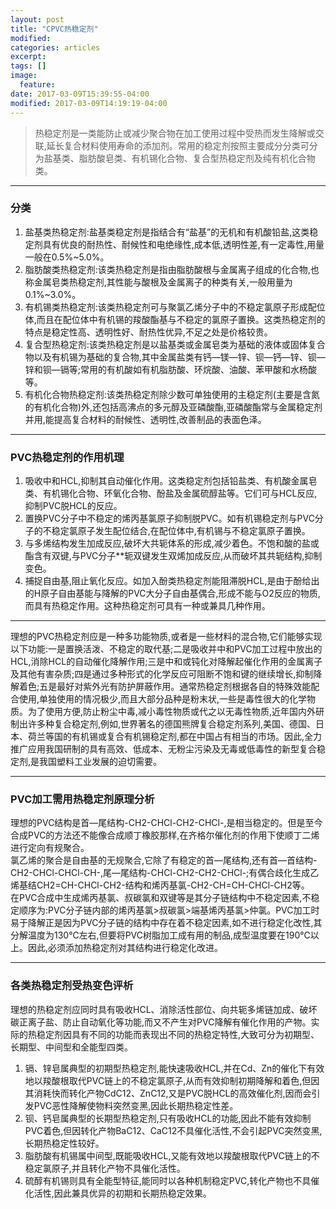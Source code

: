 ```yaml
---
layout: post
title: "CPVC热稳定剂"
modified:
categories: articles
excerpt:
tags: []
image:
  feature:
date: 2017-03-09T15:39:55-04:00
modified: 2017-03-09T14:19:19-04:00
---
```


> 热稳定剂是一类能防止或减少聚合物在加工使用过程中受热而发生降解或交联,延长复合材料使用寿命的添加剂。常用的稳定剂按照主要成分分类可分为盐基类、脂肪酸皂类、有机锡化合物、复合型热稳定剂及纯有机化合物类。

- - - - - -

### 分类

1. 盐基类热稳定剂:盐基类稳定剂是指结合有“盐基”的无机和有机酸铅盐,这类稳定剂具有优良的耐热性、耐候性和电绝缘性,成本低,透明性差,有一定毒性,用量一般在0.5%~5.0%。
2. 脂肪酸类热稳定剂:该类热稳定剂是指由脂肪酸根与金属离子组成的化合物,也称金属皂类热稳定剂,其性能与酸根及金属离子的种类有关,一般用量为0.1%~3.0%。
3. 有机锡类热稳定剂:该类热稳定剂可与聚氯乙烯分子中的不稳定氯原子形成配位体,而且在配位体中有机锡的羧酸酯基与不稳定的氯原子置换。这类热稳定剂的特点是稳定性高、透明性好、耐热性优异,不足之处是价格较贵。
4. 复合型热稳定剂:该类热稳定剂是以盐基类或金属皂类为基础的液体或固体复合物以及有机锡为基础的复合物,其中金属盐类有钙—镁—锌、钡—钙—锌、钡—锌和钡—镉等;常用的有机酸如有机脂肪酸、环烷酸、油酸、苯甲酸和水杨酸等。
5. 有机化合物热稳定剂:该类热稳定剂除少数可单独使用的主稳定剂(主要是含氮的有机化合物)外,还包括高沸点的多元醇及亚磷酸酯,亚磷酸酯常与金属稳定剂并用,能提高复合材料的耐候性、透明性,改善制品的表面色泽。

- - - - - -

### PVC热稳定剂的作用机理

1. 吸收中和HCL,抑制其自动催化作用。这类稳定剂包括铅盐类、有机酸金属皂类、有机锡化合物、环氧化合物、酚盐及金属硫醇盐等。它们可与HCL反应,抑制PVC脱HCL的反应。
2. 置换PVC分子中不稳定的烯丙基氯原子抑制脱PVC。如有机锡稳定剂与PVC分子的不稳定氯原子发生配位结合,在配位体中,有机锡与不稳定氯原子置换。
3. 与多烯结构发生加成反应,破坏大共轭体系的形成,减少着色。不饱和酸的盐或酯含有双键,与PVC分子**轭双键发生双烯加成反应,从而破坏其共轭结构,抑制变色。
4. 捕捉自由基,阻止氧化反应。如加入酚类热稳定剂能阻滞脱HCL,是由于酚给出的H原子自由基能与降解的PVC大分子自由基偶合,形成不能与O2反应的物质,而具有热稳定作用。这种热稳定剂可具有一种或兼具几种作用。

- - - - - -

理想的PVC热稳定剂应是一种多功能物质,或者是一些材料的混合物,它们能够实现以下功能:一是置换活泼、不稳定的取代基;二是吸收并中和PVC加工过程中放出的HCL,消除HCL的自动催化降解作用;三是中和或钝化对降解起催化作用的金属离子及其他有害杂质;四是通过多种形式的化学反应可阻断不饱和键的继续增长,抑制降解着色;五是最好对紫外光有防护屏蔽作用。通常热稳定剂根据各自的特殊效能配合使用,单独使用的情况极少,而且大部分品种是粉末状,一些是毒性很大的化学物质。为了使用方便,防止粉尘中毒,减小毒性物质或代之以无毒性物质,近年国内外研制出许多种复合稳定剂,例如,世界著名的德国熊牌复合稳定剂系列,美国、德国、日本、荷兰等国的有机锡或复合有机锡稳定剂,都在中国占有相当的市场。因此,全力推广应用我国研制的具有高效、低成本、无粉尘污染及无毒或低毒性的新型复合稳定剂,是我国塑料工业发展的迫切需要。

- - - - - -

### PVC加工需用热稳定剂原理分析

理想的PVC结构是首—尾结构-CH2-CHCl-CH2-CHCl-,是相当稳定的。但是至今合成PVC的方法还不能像合成顺丁橡胶那样,在齐格尔催化剂的作用下使顺丁二烯进行定向有规聚合。  
氯乙烯的聚合是自由基的无规聚合,它除了有稳定的首—尾结构,还有首—首结构-CH2-CHCl-CHCl-CH-,尾—尾结构-CHCl-CH2-CH2-CHCl-;有偶合歧化生成乙烯基结CH2=CH-CHCl-CH2-结构和烯丙基氯-CH2-CH=CH-CHCl-CH2等。  
在PVC合成中生成烯丙基氯、叔碳氯和双键等是其分子链结构中不稳定因素,不稳定顺序为:PVC分子链内部的烯丙基氯>叔碳氯>端基烯丙基氯>仲氯。PVC加工时易于降解正是因为PVC分子链的结构中存在着不稳定因素,如不进行稳定化改性,其分解温度为130℃左右,但要将PVC树脂加工成有用的制品,成型温度要在190℃以上。因此,必须添加热稳定剂对其结构进行稳定化改进。

- - - - - -

### 各类热稳定剂受热变色评析

理想的热稳定剂应同时具有吸收HCL、消除活性部位、向共轭多烯链加成、破坏碳正离子盐、防止自动氧化等功能,而又不产生对PVC降解有催化作用的产物。实际的热稳定剂因具有不同的功能而表现出不同的热稳定特性,大致可分为初期型、长期型、中间型和全能型四类。

1. 镉、锌皂属典型的初期型热稳定剂,能快速吸收HCL,并在Cd、Zn的催化下有效地以羧酸根取代PVC链上的不稳定氯原子,从而有效抑制初期降解和着色,但因其消耗快而转化产物CdC12、ZnC12,又是PVC脱HCL的高效催化剂,因而会引发PVC恶性降解使物料突然变黑,因此长期热稳定性差。
2. 钡、钙皂属典型的长期型热稳定剂,只有吸收HCL的功能,因此不能有效抑制PVC着色,但因转化产物BaC12、CaC12不具催化活性,不会引起PVC突然变黑,长期热稳定性较好。
3. 脂肪酸有机锡属中间型,既能吸收HCL,又能有效地以羧酸根取代PVC链上的不稳定氯原子,并且转化产物不具催化活性。
4. 硫醇有机锡则具有全能型特征,能同时以各种机制稳定PVC,转化产物也不具催化活性,因此兼具优异的初期和长期热稳定效果。
